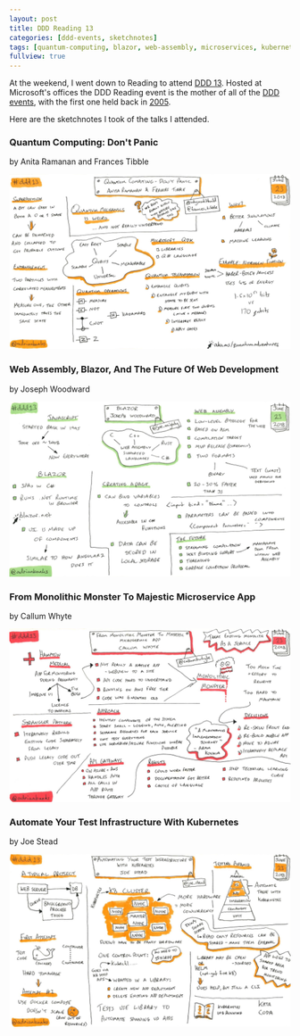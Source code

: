 ```yaml
---
layout: post
title: DDD Reading 13
categories: [ddd-events, sketchnotes]
tags: [quantum-computing, blazor, web-assembly, microservices, kubernetes, automation]
fullview: true
---
```


At the weekend, I went down to Reading to attend [DDD 13](https://www.developerdeveloperdeveloper.com). Hosted at Microsoft's offices the DDD Reading event is the mother of all of the [DDD events](ddd.html), with the first one held back in [2005](ddd-grouped.html#ddd-reading--).

Here are the sketchnotes I took of the talks I attended.

### Quantum Computing: Don't Panic
by Anita Ramanan
[<i class="fa fa-brands fa-x-twitter fa-lg" title="X"></i>](https://x.com/whywontitbuild)
and Frances Tibble
[<i class="fa fa-brands fa-x-twitter fa-lg" title="X"></i>](https://x.com/frances_tibble)

[![Quantum Computing: Don't Panic by Anita Ramanan and Frances Tibble][1]][1]

### Web Assembly, Blazor, And The Future Of Web Development
by Joseph Woodward
[<i class="fa fa-globe fa-lg" title="Website"></i>](http://josephwoodward.co.uk)
[<i class="fa fa-brands fa-x-twitter fa-lg" title="X"></i>](https://x.com/joe_mighty)

[![Web Assembly, Blazor, And The Future Of Web Development by Joseph Woodward][2]][2]

### From Monolithic Monster To Majestic Microservice App
by Callum Whyte
[<i class="fa fa-globe fa-lg" title="Website"></i>](http://callumwhyte.com)
[<i class="fa fa-brands fa-x-twitter fa-lg" title="X"></i>](https://x.com/callumbwhyte)
[<i class="fa fa-brands fa-slideshare fa-lg" title="Slides"></i>](https://docs.google.com/presentation/d/1yljbuxuKmrmVu1E-keyMi8IWEsO37iqb4tW7p7SVpFI/edit)

[![From Monolithic Monster To Majestic Microservice App by Callum Whyte][3]][3]

### Automate Your Test Infrastructure With Kubernetes
by Joe Stead
[<i class="fa fa-globe fa-lg" title="Website"></i>](https://joestead.codes)
[<i class="fa fa-brands fa-x-twitter fa-lg" title="X"></i>](https://x.com/Joe_Stead)

[![Automate Your Test Infrastructure With Kubernetes by Joe Stead][4]][4]

  [1]: /assets/media/images/2018/06/quantum-computing-dont-panic-anita-ramanan-frances-tibble.jpg#img-sketchnote
  [2]: /assets/media/images/2018/06/web-assembly-blazor-and-the-future-of-web-development-joseph-woodward.jpg#img-sketchnote
  [3]: /assets/media/images/2018/06/from-monolithic-monster-to-majestic-microservice-app-callum-whyte.jpg#img-sketchnote
  [4]: /assets/media/images/2018/06/automate-your-test-infrastructure-with-kubernetes-joe-stead.jpg#img-sketchnote
